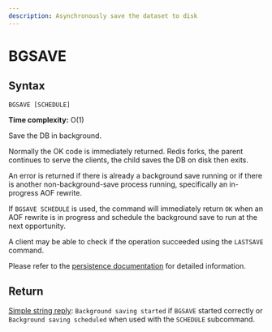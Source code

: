 ```yaml
---
description: Asynchronously save the dataset to disk
---
```


# BGSAVE

## Syntax

    BGSAVE [SCHEDULE]

**Time complexity:** O(1)

Save the DB in background.

Normally the OK code is immediately returned.
Redis forks, the parent continues to serve the clients, the child saves the DB
on disk then exits.

An error is returned if there is already a background save running or if there
is another non-background-save process running, specifically an in-progress AOF
rewrite.

If `BGSAVE SCHEDULE` is used, the command will immediately return `OK` when an
AOF rewrite is in progress and schedule the background save to run at the next
opportunity.

A client may be able to check if the operation succeeded using the `LASTSAVE`
command.

Please refer to the [persistence documentation][tp] for detailed information.

[tp]: https://redis.io/topics/persistence

## Return

[Simple string reply](https://redis.io/docs/reference/protocol-spec#resp-simple-strings): `Background saving started` if `BGSAVE` started correctly or `Background saving scheduled` when used with the `SCHEDULE` subcommand. 
